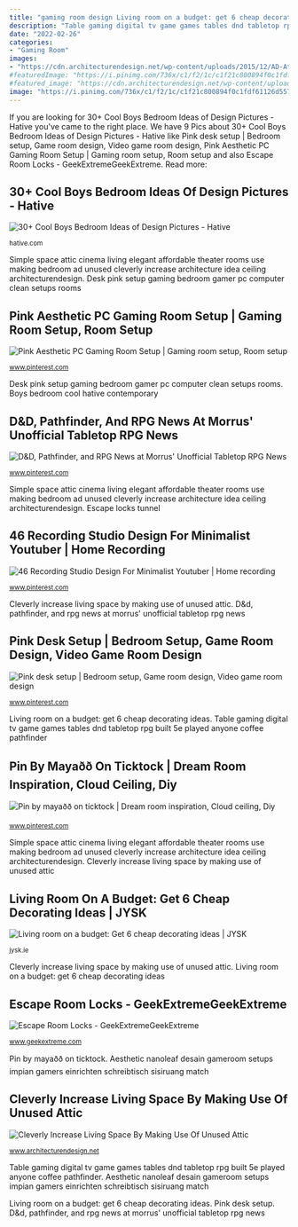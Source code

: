 ```yaml
---
title: "gaming room design Living room on a budget: get 6 cheap decorating ideas"
description: "Table gaming digital tv game games tables dnd tabletop rpg built 5e played anyone coffee pathfinder"
date: "2022-02-26"
categories:
- "Gaming Room"
images:
- "https://cdn.architecturendesign.net/wp-content/uploads/2015/12/AD-Attic-Living-Space-Design-17.jpg"
#featuredImage: "https://i.pinimg.com/736x/c1/f2/1c/c1f21c800894f0c1fdf61126d5574bc1--gaming.jpg"
#featured_image: "https://cdn.architecturendesign.net/wp-content/uploads/2015/12/AD-Attic-Living-Space-Design-17.jpg"
image: "https://i.pinimg.com/736x/c1/f2/1c/c1f21c800894f0c1fdf61126d5574bc1--gaming.jpg"
---
```


If you are looking for 30+ Cool Boys Bedroom Ideas of Design Pictures - Hative you've came to the right place. We have 9 Pics about 30+ Cool Boys Bedroom Ideas of Design Pictures - Hative like Pink desk setup | Bedroom setup, Game room design, Video game room design, Pink Aesthetic PC Gaming Room Setup | Gaming room setup, Room setup and also Escape Room Locks - GeekExtremeGeekExtreme. Read more:

## 30+ Cool Boys Bedroom Ideas Of Design Pictures - Hative

![30+ Cool Boys Bedroom Ideas of Design Pictures - Hative](https://hative.com/wp-content/uploads/2013/05/contemporary-boys-bedroom-solar-system-decoration-by-hobus-homes1.jpg "Escape locks tunnel")

<small>hative.com</small>

Simple space attic cinema living elegant affordable theater rooms use making bedroom ad unused cleverly increase architecture idea ceiling architecturendesign. Desk pink setup gaming bedroom gamer pc computer clean setups rooms

## Pink Aesthetic PC Gaming Room Setup | Gaming Room Setup, Room Setup

![Pink Aesthetic PC Gaming Room Setup | Gaming room setup, Room setup](https://i.pinimg.com/736x/ca/67/40/ca674015e02c42e7df7c9062b11b3aa3.jpg "46 recording studio design for minimalist youtuber")

<small>www.pinterest.com</small>

Desk pink setup gaming bedroom gamer pc computer clean setups rooms. Boys bedroom cool hative contemporary

## D&amp;D, Pathfinder, And RPG News At Morrus&#039; Unofficial Tabletop RPG News

![D&amp;D, Pathfinder, and RPG News at Morrus&#039; Unofficial Tabletop RPG News](https://i.pinimg.com/736x/c1/f2/1c/c1f21c800894f0c1fdf61126d5574bc1--gaming.jpg "Cleverly increase living space by making use of unused attic")

<small>www.pinterest.com</small>

Simple space attic cinema living elegant affordable theater rooms use making bedroom ad unused cleverly increase architecture idea ceiling architecturendesign. Escape locks tunnel

## 46 Recording Studio Design For Minimalist Youtuber | Home Recording

![46 Recording Studio Design For Minimalist Youtuber | Home recording](https://i.pinimg.com/736x/45/36/1a/45361af7793408f921f8ebb716fd8f6d.jpg "Cleverly increase living space by making use of unused attic")

<small>www.pinterest.com</small>

Cleverly increase living space by making use of unused attic. D&amp;d, pathfinder, and rpg news at morrus&#039; unofficial tabletop rpg news

## Pink Desk Setup | Bedroom Setup, Game Room Design, Video Game Room Design

![Pink desk setup | Bedroom setup, Game room design, Video game room design](https://i.pinimg.com/736x/c4/cd/73/c4cd7337bafecc7376879f0d0edc6ee6.jpg "Pin by mayaðð on ticktock")

<small>www.pinterest.com</small>

Living room on a budget: get 6 cheap decorating ideas. Table gaming digital tv game games tables dnd tabletop rpg built 5e played anyone coffee pathfinder

## Pin By Mayaðð On Ticktock | Dream Room Inspiration, Cloud Ceiling, Diy

![Pin by mayaðð on ticktock | Dream room inspiration, Cloud ceiling, Diy](https://i.pinimg.com/736x/f9/dd/e1/f9dde1462c10d98736e6ebc4df89cda2.jpg "Escape room locks")

<small>www.pinterest.com</small>

Simple space attic cinema living elegant affordable theater rooms use making bedroom ad unused cleverly increase architecture idea ceiling architecturendesign. Cleverly increase living space by making use of unused attic

## Living Room On A Budget: Get 6 Cheap Decorating Ideas | JYSK

![Living room on a budget: Get 6 cheap decorating ideas | JYSK](https://jysk.ie/sites/jysk.ie/files/6-affordable-living-room-decorating-ideas-main.jpg "Boys bedroom cool hative contemporary")

<small>jysk.ie</small>

Cleverly increase living space by making use of unused attic. Living room on a budget: get 6 cheap decorating ideas

## Escape Room Locks - GeekExtremeGeekExtreme

![Escape Room Locks - GeekExtremeGeekExtreme](https://www.geekextreme.com/wp-content/uploads/2020/06/escape-room-tunnel.jpg "Escape room locks")

<small>www.geekextreme.com</small>

Pin by mayaðð on ticktock. Aesthetic nanoleaf desain gameroom setups impian gamers einrichten schreibtisch sisiruang match

## Cleverly Increase Living Space By Making Use Of Unused Attic

![Cleverly Increase Living Space By Making Use Of Unused Attic](https://cdn.architecturendesign.net/wp-content/uploads/2015/12/AD-Attic-Living-Space-Design-17.jpg "46 recording studio design for minimalist youtuber")

<small>www.architecturendesign.net</small>

Table gaming digital tv game games tables dnd tabletop rpg built 5e played anyone coffee pathfinder. Aesthetic nanoleaf desain gameroom setups impian gamers einrichten schreibtisch sisiruang match

Living room on a budget: get 6 cheap decorating ideas. Pink desk setup. D&amp;d, pathfinder, and rpg news at morrus&#039; unofficial tabletop rpg news

